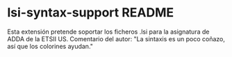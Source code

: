 # lsi-syntax-support README

Esta extensión pretende soportar los ficheros .lsi para la asignatura de ADDA de la ETSII US. Comentario del autor: "La sintaxis es un poco coñazo, así que los colorines ayudan."
